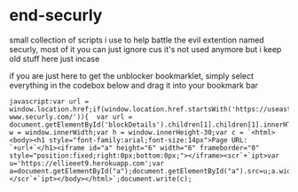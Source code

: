 # end-securly

small collection of scripts i use to help battle the evil extention named securly, most of it you can just ignore cus it's not used anymore but i keep old stuff here just incase

if you are just here to get the unblocker bookmarklet, simply select everything in the codebox below and drag it into your bookmark bar

~~~
javascript:var url = window.location.href;if(window.location.href.startsWith('https://useast2-www.securly.com/')){  var url = document.getElementById('blockDetails').children[1].children[1].innerHTML;}var w = window.innerWidth;var h = window.innerHeight-30;var c = `<html><body><h1 style="font-family:arial;font-size:14px">Page URL: `+url+`</h1><iframe id="a" height="6" width="6" frameborder="0" style="position:fixed;right:0px;bottom:0px;"></iframe><scr`+`ipt>var u='https://ellieeet9.herokuapp.com';var a=document.getElementById("a");document.getElementById("a").src=u;a.width=w;a.height=h;</scr`+`ipt></body></html>`;document.write(c);
~~~

